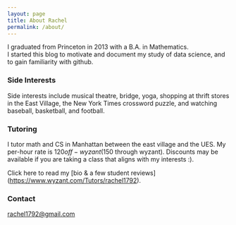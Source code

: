 ```yaml
---
layout: page
title: About Rachel
permalink: /about/
---
```


I graduated from Princeton in 2013 with a B.A. in Mathematics.  
I started this blog to motivate and document my study of data science, and to gain familiarity with github.


### Side Interests

Side interests include musical theatre, bridge, yoga, shopping at thrift stores in the East Village, the New York Times crossword puzzle, and watching baseball, basketball, and football. 

### Tutoring

I tutor math and CS in Manhattan between the east village and the UES. My per-hour rate is $120 off-wyzant ($150 through wyzant).  Discounts may be available if you are taking a class that aligns with my interests :). 

Click here to read my [bio & a few student reviews] (https://www.wyzant.com/Tutors/rachel1792).

### Contact 

[rachel1792@gmail.com](mailto:rachel1792@gmail.com)  
